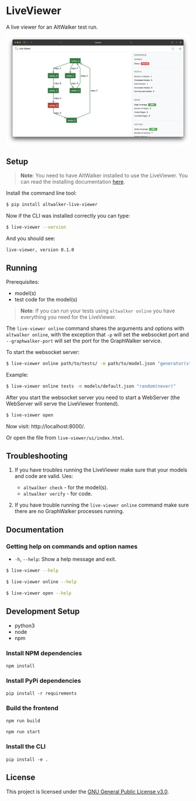 # LiveViewer

A live viewer for an AltWalker test run.

![Screenshot](img/screenshot.png)

## Setup

> **Note**: You need to have AltWalker installed to use the LiveViewer.
> You can read the installing documentation [here](https://altwalker.github.io/altwalker/).

Install the command line tool:

```bash
$ pip install altwalker-live-viewer
```

Now if the CLI was installed correctly you can type:

```bash
$ live-viewer --version
```

And you should see:

```
live-viewer, version 0.1.0
```

## Running

Prerequisites:

* model(s)
* test code for the model(s)

> **Note**:
> If you can run your tests using `altwalker online` you have everything you need for the LiveViewer.

The `live-viewer online` command shares the arguments and options with `altwalker online`, with the exception that `-p` will set the websocket port and `--graphwalker-port` will set the port for the GraphWalker service.

To start the websocket server:

```bash
$ live-viewer online path/to/tests/ -m path/to/model.json "generator(stop_condition)" -x [python|dotnet]
```

Example:

```bash
$ live-viewer online tests -m models/default.json "random(never)"
```

After you start the websocket server you need to start a WebServer (the WebServer will serve the LiveViewer frontend).

```bash
$ live-viewer open
```

Now visit: http://localhost:8000/.

Or open the file from `live-viewer/ui/index.html`.

## Troubleshooting

1. If you have troubles running the LiveViewer make sure that your models and code are valid. Ues:

    * `altwalker check` - for the model(s).
    * `altwalker verify` - for code.

2. If you have trouble running the `live-viewer online` command make sure there are no GraphWalker processes running.

## Documentation

### Getting help on commands and option names

* `-h`, `--help`: Show a help message and exit.

```bash
$ live-viewer --help
```

```bash
$ live-viewer online --help
```

```bash
$ live-viewer open --help
```

## Development Setup

* python3
* node
* npm

### Install NPM dependencies

```
npm install
```

### Install PyPi dependencies

```
pip install -r requirements
```

### Build the frontend

```
npm run build
```

```
npm run start
```

### Install the CLI

```
pip install -e .
```

## License

This project is licensed under the [GNU General Public License v3.0](https://github.com/altwalker/live-viewer/blob/main/LICENSE).
